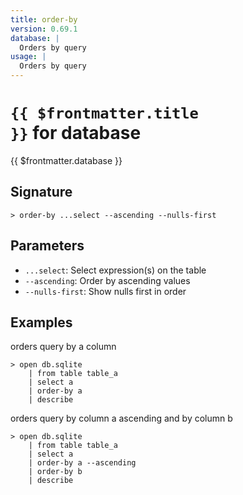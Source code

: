 ```yaml
---
title: order-by
version: 0.69.1
database: |
  Orders by query
usage: |
  Orders by query
---
```


# <code>{{ $frontmatter.title }}</code> for database

<div style='white-space: pre-wrap;margin-top: 10px'>{{ $frontmatter.database }}</div>

## Signature

```> order-by ...select --ascending --nulls-first```

## Parameters

 -  `...select`: Select expression(s) on the table
 -  `--ascending`: Order by ascending values
 -  `--nulls-first`: Show nulls first in order

## Examples

orders query by a column
```shell
> open db.sqlite
    | from table table_a
    | select a
    | order-by a
    | describe
```

orders query by column a ascending and by column b
```shell
> open db.sqlite
    | from table table_a
    | select a
    | order-by a --ascending
    | order-by b
    | describe
```
